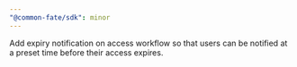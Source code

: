 ```yaml
---
"@common-fate/sdk": minor
---
```


Add expiry notification on access workflow so that users can be notified at a preset time before their access expires.
